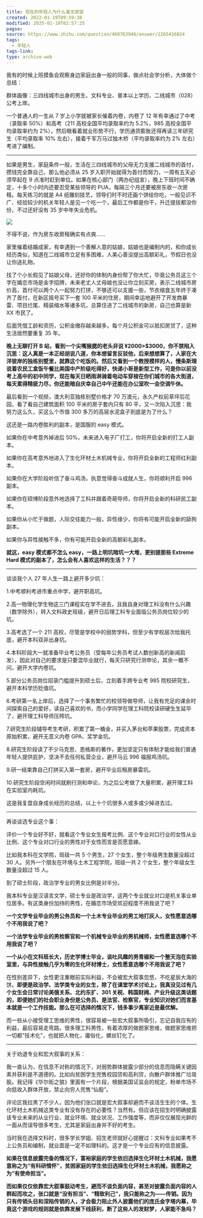 ```yaml
---
title: 现在的年轻人为什么毫无欲望
created: 2022-01-19T09:59:38
modified: 2025-01-19T02:57:25
pagse: 
source: https://www.zhihu.com/question/460763946/answer/2265416824
tags:
  - 年轻人
tags-link: 
type: archive-web
---
```


我有的时候上班摸鱼会观察身边家庭出身一般的同事，做点社会学分析，大体做个总结：

群体画像：三四线城市出身的男生、文科专业、普本以上学历、二线城市（028）公考上岸。

一个普通人的一生从 7 岁上小学就被家长催着内卷，内卷了 12 年有幸通过了中考（录取率 50%）和高考（211 高校全国平均录取率约为 5.2%，985 高校全国平均录取率约为 2%），然后眼看着就业形势不行，学历通货膨胀还得再读三年研究生（平均录取率 10% 左右），接着千军万马过独木桥（平均录取率约为 2% 左右）考进了编制。

---

如果是男生，家庭条件一般，生活在三四线城市的父母无力支援二线城市的首付，攒钱完全靠自己，那么他必须从 25 岁入职开始就得为首付而努力，一周有五天必须早起在 9 点准时赶到单位。如果在核心部门（两办纪组宣），晚上下班时间不确定，十多个小时内还要忍受某些领导的 PUA，每隔三个月还要被房东收一次房租。每天练习的就是 A4 纸雕刻技艺，领导们时不时还画个饼给你吃，一般见识不广、经验较少的机关年轻人是见一个吃一个，最后工作都是你干，升迁提拔都没你份，不过还好没有 35 岁中年失业危机。

![](https://picx.zhimg.com/50/v2-14a9a4e9792d7c09c04455b65eb5d447_720w.jpg?source=2c26e567)

不得不说，作为房东收房租确实有点爽……

家里催着结婚成家，有幸遇到一个善解人意的姑娘，姑娘也是编制内的，和你成长经历类似，知道在二线城市立足有多困难，人美心善没提出高额彩礼，节假日也没让你送礼物。

找了个小长假见了姑娘父母，还好你的体制内身份帮了你大忙，毕竟公务员这三个字在婚恋市场是金字招牌，未来老丈人丈母娘也没让你立刻买房，表示二线城市房价高，首付可以两个人一起努力打拼，不够还可以支援一些，节衣缩食五年终于凑齐了首付，在新区摇号买下一套 100 平米的住房，期间幸运地避开了开发商暴雷、项目烂尾、精装缩水等诸多坑，总算住进了二线城市的新房，自己也算是新 XX 市民了。

后面凭借工龄和资历，公积金缴存越来越多。每个月公积金可以抵扣房贷了，这种生活居然要重复 35 年。

**晚上无聊打开 B 站，看到一个尖嘴猴腮的老头非说 ¥2000>$3000，你不禁陷入沉思：这人真是一本正经胡说八道，你本想留言反驳他，后来想想算了，人家在大洋彼岸的独栋别墅里，就靠这个吃饭的。然后又看到一个教授模样的人，慢条斯理说着农民工盒饭午餐比美国中产阶级吃得好，快递小哥是新型工作，可是你以前没考上高中的初中同学，现在每天日晒雨淋骑着电动车穿梭在你们城市的各大街道，每天累得精疲力尽，你还能暗自庆幸自己中午还能在办公室吹一会空调午休。**

最后看到一个视频，澳大利亚独栋别墅价格才 70 万澳元，永久产权前草坪后花园，看了看自己建筑面积 100 平米的房子套内只有 80 平，又一次陷入沉思：我努力这么久，买这么个市值 300 多万的高层水泥盒子到底是为了什么？

这还是一路内卷胜利的副本，是国服的 easy 模式。

如果你在中考意外掉进后 50%，未来进入电子厂打工，你将开启全新的打工人副本。

如果你在高考意外地进入了生化环材土木机械专业，你将开启全新的工程师红利副本。

如果你在大学阶段听信了奋斗鸡汤，执意觉得奋斗成就人生，你将顺利开启 996 副本。

如果你在硕博阶段意外地选择了工科并跟着奇葩导师，你将开启全新的科研民工副本。

如果你从小忙于做题，人际交往能力一般，异性缘少，你将有可能开启全新的舔狗副本。

如果你与异性接触不多，你有可能开启全新的高额彩礼副本。

**就这，easy 模式都不怎么 easy，一路上明坑暗坑一大堆，更别提那些 Extreme Hard 模式的副本了，怎么会有人喜欢这样的生活？？？**

---

谈谈我个人 27 年人生一路上避开多少坑：

1.中考顺利考进市重点中学，避开职高坑。

2.高一物理化学生物这三门课程实在学不进去，且我自身对理工科没有什么兴趣（数学除外），转入文科政史班级，避开日后理工科专业面临公务员岗位较少的坑。

3.高考选了一个 211 高校，尽管是学校中的弱势学科，但至少有学校层次给我托底，避开本科双非出身坑。

4.本科阶段大一就准备毕业考公务员（受每年公务员考试人数创新高的新闻启发），因此对自己的要求是只要混毕业就行，每天只研究行测申论，其余一概不问，避开大学内卷坑。

5.部分公务员岗位招录门槛提升到硕士后，立刻着手跨专业考 985 院校研究生，避开本科学历贬值坑。

6.考研第一名上岸后，选择了一个事务繁忙的校领导做导师，让我有充足的课余时间探索自己的爱好，读自己喜欢的书，而小学同学在理工科院校读研硬生生延毕了，避开理工科导师压榨坑。

7.研究生阶段辅导考生考研，积累了第一桶金，并买入茅台和苹果股票，完成资本原始积累，避开无意义内卷 GPA、奖学金坑。

8.研究生阶段读了不少马克思、恩格斯的著作，更加坚定只有体制才能给我们普通年轻人提供庇护，坚决不去任何私营企业，避开马云 996 福报鸡汤坑。

9.研一结束靠自己打拼买入第一套房，避开毕业后租房暴雷坑。

10.研究生阶段空闲时间就刷行测和申论，为之后公考做了大量积累，避开理工科在实验室内耗坑。

这是我复盘自身成长经历的总结，以上十个坑很多人或多或少掉进去过。

---

再谈谈选专业这个事：

评价一个专业好不好，就看这个专业女生报考比例、这个专业对口行业的女性从业比例、这个专业对口行业的男性对于女性而言是否愿意嫁。

比如我本科在文学院，班级一共 5 个男生，27 个女生，整个年级男生数量没超过 30 人。另外一个朋友在环境与土木工程学院，班级一共 2 个女生，整个年级女生数量没超过 15 人。

到了硕士阶段，政治学专业的男女比例是对半分。

我本科专业是汉语言文学，硕士专业是政治学，这两个专业就业对口是机关事业单位居多。有这类身份加持的男性，在婚恋市场受欢迎程度不用我说了吧？

**一个文学专业毕业的男公务员和一个土木专业毕业的男工地打灰人，女性愿意选哪个不用我说了吧？**

**一个法学专业毕业的男检察官和一个机械专业毕业的男机械师，女性愿意选哪个不用我说了吧？**

**一个从小在文科班长大，历史学博士毕业，谈吐风趣的男青椒和一个整天泡在实验室里，与异性接触几乎为零的生化环材博士，女性愿意选哪个不用我说了吧？**

在性别差异下，女性更注重眼前实际利益，不会被宏大叙事忽悠，不吃星辰大海的饼。**即便是政治学、法学类专业的女生，除了在课堂学术讨论上，我真没见过有几个女生会日常讨论美俄关系、北约东扩、301 关税、韩国财阀、产业升级这类话题的，即便她们的社会职业身份是公务员、是法官、检察官，专业知识对她们而言基本就是一个工作技能。那么在可选择的情况下，钱多事少离家近是最优解。**

而一些从小接受理工思维的男性，很容易被一些宏大叙事所吸引，忘记自我应有的利益，最后容易走弯路。很多理工科男性，有着浓厚的做题家思维，做题家思维把一切都“技术化”，也就把人物化，庸俗化，螺丝钉化了。

---

关于劝退专业和宏大叙事的关系：

我一直认为，在信息不对称的情况下，对弱势群体披露少部分的信息而隐瞒关键因素并获利是不道德的。比如向贫困学生兜售校园贷和高利贷，向散户群体推广垃圾股。我记得《华尔街之狼》里面有一个片段，根据美国证监会的规定，粉单市场不向低收入群体开放，禁止向穷人兜售“仙股”。

评论区我拉黑了不少人，因为他们张口就是宏大叙事却避而不谈活生生的个体。生化环材土木机械这类专业有没有存在的必要性？当然有。但应该在招生时明确披露该专业未来的从业行业、就业环境、就业状况、工作强度等，而非仅仅展现光鲜的一面从而误导很多考生，尤其是家庭出身并不好的考生。

当时我在选择文科时，很多学长学姐、招生老师就好心提醒过：文科专业如果考不上公务员和编制，就业面是一定不如理科的。这才是一个专业应有的信息披露。

**如果在信息披露完备的情况下，富裕家庭的学生依旧选择生化环材土木机械，我愿意称之为“有科研情怀”，贫困家庭的学生依旧选择生化环材土木机械，我愿称之为“有使命担当”。**

**而如果仅仅依靠宏大叙事鼓动考生，避而不谈负面内容，甚至对披露负面内容的人群起而攻之，张口就是“没有担当”、“精致利己”，我只能称之为——传销。因为只有传销头目和深陷传销的人，才会极力阻止外人披露他们的庞氏金字塔内幕，毕竟这个游戏的规则就是依靠发展下线获利，断了这些人的发财梦，人家能不急吗？**
